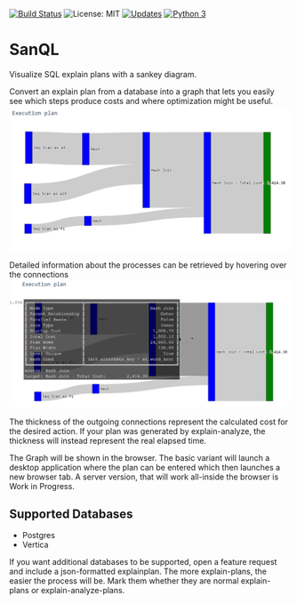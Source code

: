 [![Build Status](https://travis-ci.com/Talon24/SanQL.svg?branch=master)](https://travis-ci.com/Talon24/SanQL)
![License: MIT](https://img.shields.io/badge/License-MIT-purple.svg)
[![Updates](https://pyup.io/repos/github/Talon24/SanQL/shield.svg)](https://pyup.io/repos/github/Talon24/SanQL/)
[![Python 3](https://pyup.io/repos/github/Talon24/SanQL/python-3-shield.svg)](https://pyup.io/repos/github/Talon24/SanQL/)


# SanQL
Visualize SQL explain plans with a sankey diagram.

Convert an explain plan from a database into a graph that lets you easily see which steps produce costs and where optimization might be useful.
![Explain-Plan shown as a sankey-diagram](images/sankey.png)

Detailed information about the processes can be retrieved by hovering over the connections
![Explain-Plan as diagram with additional info shown](images/hover.png)

The thickness of the outgoing connections represent the calculated cost for the desired action.
If your plan was generated by explain-analyze, the thickness will instead represent the real elapsed time.

The Graph will be shown in the browser. The basic variant will launch a desktop application where the plan can be entered which then launches a new browser tab. A server version, that will work all-inside the browser is Work in Progress.

## Supported Databases
- Postgres
- Vertica

If you want additional databases to be supported, open a feature request and include a json-formatted explainplan. The more explain-plans, the easier the process will be. Mark them whether they are normal explain-plans or explain-analyze-plans.
